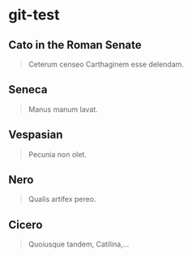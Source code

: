 # git-test

## Cato in the Roman Senate

> Ceterum censeo Carthaginem esse delendam.

## Seneca

> Manus manum lavat.

## Vespasian

> Pecunia non olet.

## Nero

> Qualis artifex pereo.

## Cicero

> Quoiusque tandem, Catilina,...
